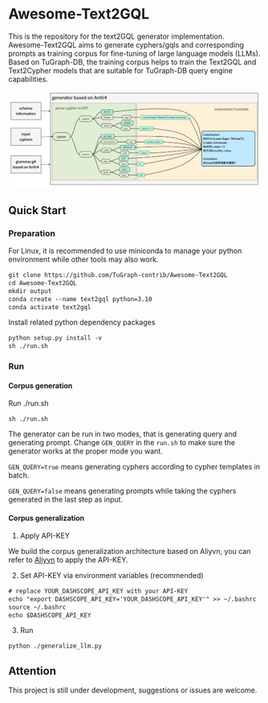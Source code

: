# Awesome-Text2GQL

This is the repository for the text2GQL generator implementation. Awesome-Text2GQL aims to generate cyphers/gqls and corresponding prompts as training corpus for fine-tuning of large language models (LLMs). Based on TuGraph-DB, the training corpus helps to train the Text2GQL and Text2Cypher models that are suitable for TuGraph-DB query engine capabilities.

![image](./images/image1.jpg)


## Quick Start

### Preparation
For Linux, it is recommended to use miniconda to manage your python environment while other tools may also work.
```
git clone https://github.com/TuGraph-contrib/Awesome-Text2GQL
cd Awesome-Text2GQL
mkdir output
conda create --name text2gql python=3.10 
conda activate text2gql
```
Install related python dependency packages
```
python setup.py install -v
sh ./run.sh
```

### Run
#### Corpus generation
Run ./run.sh
```
sh ./run.sh
```
The generator can be run in two modes, that is generating query and generating prompt.
Change `GEN_QUERY` in the `run.sh` to make sure the generator works at the proper mode you want.

`GEN_QUERY=true` means generating cyphers according to cypher templates in batch.

`GEN_QUERY=false` means generating prompts while taking the cyphers generated in the last step as input.

#### Corpus generalization
1. Apply API-KEY

We build the corpus generalization architecture based on Aliyvn, you can refer to [Aliyvn](https://help.aliyun.com/zh/dashscope/create-and-authorize-a-ram-user?spm=a2c4g.11186623.0.0.4a514bb0RnwdnK) to apply the API-KEY.

2. Set API-KEY via environment variables (recommended)

```
# replace YOUR_DASHSCOPE_API_KEY with your API-KEY
echo "export DASHSCOPE_API_KEY='YOUR_DASHSCOPE_API_KEY'" >> ~/.bashrc
source ~/.bashrc
echo $DASHSCOPE_API_KEY
```

3. Run

```
python ./generalize_llm.py
```

## Attention
This project is still under development, suggestions or issues are welcome.
